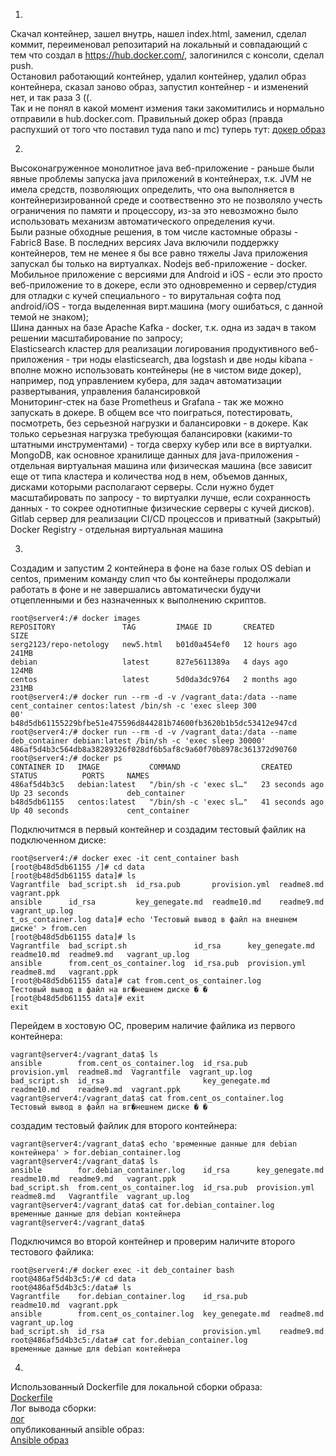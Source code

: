 1.  
Скачал контейнер, зашел внутрь, нашел index.html, заменил, сделал коммит, переименовал репозитарий на локальный и совпадающий с тем что создал в https://hub.docker.com/, залогинился с консоли, сделал push.  
Остановил работающий контейнер, удалил контейнер, удалил образ контейнера, сказал заново образ, запустил контейнер - и изменений нет, и так раза 3 ((.  
Так и не понял в какой момент измения таки закомитились и нормально отправили в hub.docker.com.
Правильный докер образ (правда распухший от того что поставил туда nano и mc) туперь тут: 
[докер образ](https://hub.docker.com/layers/178419876/serg2123/repo-netology/new5.html/images/sha256-674764a7c40b8466158d9e3fe62b8e635bddc4a13436e17a6b782fff40763ad8?context=repohttps://hub.docker.com/layers/178419876/serg2123/repo-netology/new5.html/images/sha256-674764a7c40b8466158d9e3fe62b8e635bddc4a13436e17a6b782fff40763ad8?context=repo)

2. 
Высоконагруженное монолитное java веб-приложение - раньше были явные проблемы запуска java приложений в контейнерах,
т.к. JVM не имела средств, позволяющих определить, что она выполняется в контейнеризированной среде и соотвественно это не позволяло учесть ограничения по памяти и процессору, из-за это невозможно было использовать механизм автоматического определения кучи.  
Были разные обходные решения, в том числе кастомные образы - Fabric8 Base. В последних версиях Java включили поддержку контейнеров, тем не менее я бы все равно тяжелы Java приложения запускал бы только на виртуалках.
Nodejs веб-приложение - docker.  
Мобильное приложение c версиями для Android и iOS - если это просто веб-приложение то в докере, если это одновременно и сервер/студия для отладки с кучей специального - то вирутальная софта под android/iOS - тогда выделенная вирт.машина (могу ошибаться, с данной темой не знаком);  
Шина данных на базе Apache Kafka - docker, т.к. одна из задач в таком решении масштабирование по запросу;  
Elasticsearch кластер для реализации логирования продуктивного веб-приложения - три ноды elasticsearch, два logstash и две ноды kibana - вполне можно использовать контейнеры (не в чистом виде докер), например, под управлением кубера, для задач автоматизации развертывания, управления балансировкой   
Мониторинг-стек на базе Prometheus и Grafana - так же можно запускать в докере. В общем все что поиграться, потестировать, посмотреть, без серьезной нагрузки и балансировки - в докере. Как только серьезная нагрузка требующая балансировки (какими-то штатными инструментами) - тогда сверху кубер или все в виртуалки.   
MongoDB, как основное хранилище данных для java-приложения - отдельная виртуальная машина или физическая машина (все зависит еще от типа кластера и количества нод в нем, объемов данных, дисками которыми располагают серверы. Ссли нужно будет масштабировать по запросу - то виртуалки лучше, если сохранность данных - то сокрее однотипные физические серверы с кучей дисков).  
Gitlab сервер для реализации CI/CD процессов и приватный (закрытый) Docker Registry - отдельная виртуальная машина   

3.  
Создадим и запустим 2 контейнера в фоне на базе голых OS debian и centos, применим команду слип что бы контейнеры продолжали работать в фоне и не завершались автоматически будучи отцепленными и без назначенных к выполнению скриптов.  
```
root@server4:/# docker images
REPOSITORY               TAG         IMAGE ID       CREATED        SIZE
serg2123/repo-netology   new5.html   b01d0a454ef0   12 hours ago   241MB
debian                   latest      827e5611389a   4 days ago     124MB
centos                   latest      5d0da3dc9764   2 months ago   231MB
root@server4:/# docker run --rm -d -v /vagrant_data:/data --name cent_container centos:latest /bin/sh -c 'exec sleep 300
00'
b48d5db61155229bfbe51e475596d844281b74600fb3620b1b5dc53412e947cd
root@server4:/# docker run --rm -d -v /vagrant_data:/data --name deb_container debian:latest /bin/sh -c 'exec sleep 30000'
486af5d4b3c564db8a38289326f028df6b5af8c9a60f70b8978c361372d90760
root@server4:/# docker ps
CONTAINER ID   IMAGE           COMMAND                  CREATED          STATUS          PORTS     NAMES
486af5d4b3c5   debian:latest   "/bin/sh -c 'exec sl…"   23 seconds ago   Up 23 seconds             deb_container
b48d5db61155   centos:latest   "/bin/sh -c 'exec sl…"   41 seconds ago   Up 40 seconds             cent_container
```
Подключитмся в первый контейнер и создадим тестовый файлик на подключенном диске:  
```
root@server4:/# docker exec -it cent_container bash
[root@b48d5db61155 /]# cd data
[root@b48d5db61155 data]# ls
Vagrantfile  bad_script.sh  id_rsa.pub       provision.yml  readme8.md  vagrant.ppk
ansible      id_rsa         key_genegate.md  readme10.md    readme9.md  vagrant_up.log
t_os_container.log data]# echo 'Тестовый вывод в файл на внешнем диске' > from.cen
[root@b48d5db61155 data]# ls
Vagrantfile  bad_script.sh               id_rsa      key_genegate.md  readme10.md  readme9.md   vagrant_up.log
ansible      from.cent_os_container.log  id_rsa.pub  provision.yml    readme8.md   vagrant.ppk
[root@b48d5db61155 data]# cat from.cent_os_container.log
Тестовый вывод в файл на вг�нешнем диске � �
[root@b48d5db61155 data]# exit
exit
```
Перейдем в хостовую ОС, проверим наличие файлика из первого контейнера:   
```
vagrant@server4:/vagrant_data$ ls
ansible        from.cent_os_container.log  id_rsa.pub       provision.yml  readme8.md  Vagrantfile  vagrant_up.log
bad_script.sh  id_rsa                      key_genegate.md  readme10.md    readme9.md  vagrant.ppk
vagrant@server4:/vagrant_data$ cat from.cent_os_container.log
Тестовый вывод в файл на вг�нешнем диске � �
```
создадим тестовый файлик для второго контейнера:
```
vagrant@server4:/vagrant_data$ echo 'временные данные для debian контейнера' > for.debian_container.log
vagrant@server4:/vagrant_data$ ls
ansible        for.debian_container.log    id_rsa      key_genegate.md  readme10.md  readme9.md   vagrant.ppk
bad_script.sh  from.cent_os_container.log  id_rsa.pub  provision.yml    readme8.md   Vagrantfile  vagrant_up.log
vagrant@server4:/vagrant_data$ cat for.debian_container.log
временные данные для debian контейнера
vagrant@server4:/vagrant_data$
```
Подключимся во второй контейнер и проверим наличите второго тестового файлика:
```
root@server4:/# docker exec -it deb_container bash
root@486af5d4b3c5:/# cd data
root@486af5d4b3c5:/data# ls
Vagrantfile    for.debian_container.log    id_rsa.pub       readme10.md  vagrant.ppk
ansible        from.cent_os_container.log  key_genegate.md  readme8.md   vagrant_up.log
bad_script.sh  id_rsa                      provision.yml    readme9.md
root@486af5d4b3c5:/data# cat for.debian_container.log
временные данные для debian контейнера
```
4.  
Использованный Dockerfile для локальной сборки образа:  
[Dockerfile](https://github.com/Serg2123/devops-netology/blob/main/ansible/Doskerfile)  
Лог вывода сборки:  
[лог](https://github.com/Serg2123/devops-netology/blob/main/ansible/build_ansible_2.9.24.log)  
опубликованный ansible образ:  
[Ansible образ](https://hub.docker.com/layers/178460184/serg2123/ansible/2.9.24/images/sha256-2000ed8b21937e5c19e2219d388e64312e31afef636f4ded95dbe18ce54643ca?context=repo)  
